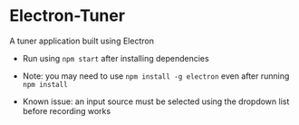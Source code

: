 # Electron-Tuner
A tuner application built using Electron

- Run using `npm start` after installing dependencies
- Note: you may need to use `npm install -g electron` even after running `npm install`

- Known issue: an input source must be selected using the dropdown list before recording works